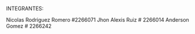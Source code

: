 
INTEGRANTES: 

Nicolas Rodriguez Romero #2266071
Jhon Alexis Ruiz # 2266014
Anderson Gomez # 2266242